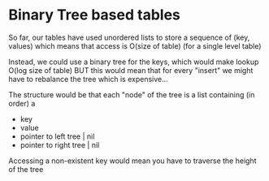 # Binary Tree based tables

So far, our tables have used unordered lists to store a sequence of (key, values) which means that access is O(size of table) (for a single level table)

Instead, we could use a binary tree for the keys, which would make lookup O(log size of table)
BUT this would mean that for every "insert" we might have to rebalance the tree which is expensive...

The structure would be that each "node" of the tree is a list containing (in order) a

- key
- value
- pointer to left tree | nil
- pointer to right tree | nil

Accessing a non-existent key would mean you have to traverse the height of the tree
